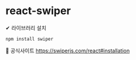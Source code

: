 # react-swiper

✔ 라이브러리 설치
```
npm install swiper
```

📣 공식사이트 https://swiperjs.com/react#installation
